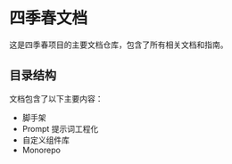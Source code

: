 # 四季春文档

这是四季春项目的主要文档仓库，包含了所有相关文档和指南。

## 目录结构

文档包含了以下主要内容：

- 脚手架
- Prompt 提示词工程化
- 自定义组件库
- Monorepo 